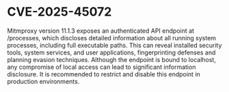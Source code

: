 # CVE-2025-45072

Mitmproxy version 11.1.3 exposes an authenticated API endpoint at /processes, which discloses detailed information about all running system processes, including full executable paths. This can reveal installed security tools, system services, and user applications, fingerprinting defenses and planning evasion techniques. Although the endpoint is bound to localhost, any compromise of local access can lead to significant information disclosure. It is recommended to restrict and disable this endpoint in production environments.

